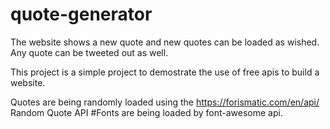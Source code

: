 # quote-generator

The website shows a new quote and new quotes can be loaded as wished. Any quote can be tweeted out as well.

This project is a simple project to demostrate the use of free apis to build a website.

Quotes are being randomly loaded using the https://forismatic.com/en/api/ Random Quote API
#Fonts are being loaded by font-awesome api.


